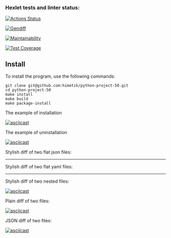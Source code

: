 ### Hexlet tests and linter status:
[![Actions Status](https://github.com/himetik/python-project-50/actions/workflows/hexlet-check.yml/badge.svg)](https://github.com/himetik/python-project-50/actions)

[![Gendiff](https://github.com/himetik/python-project-50/actions/workflows/gendiff.yml/badge.svg?branch=twiggle2)](https://github.com/himetik/python-project-50/actions/workflows/gendiff.yml)

[![Maintainability](https://api.codeclimate.com/v1/badges/372ace51299d6384045c/maintainability)](https://codeclimate.com/github/himetik/python-project-50/maintainability)

[![Test Coverage](https://api.codeclimate.com/v1/badges/372ace51299d6384045c/test_coverage)](https://codeclimate.com/github/himetik/python-project-50/test_coverage)


## Install
To install the program, use the following commands:
```
git clone git@github.com:himetik/python-project-50.git
cd python-project-50
make install
make build
make package-install
```

The example of installation

[![asciicast](https://asciinema.org/a/665348.svg)](https://asciinema.org/a/665348)

The example of uninstallation

[![asciicast](https://asciinema.org/a/f4z7VwBmX9fft389ddqAk64zZ.svg)](https://asciinema.org/a/f4z7VwBmX9fft389ddqAk64zZ)

Stylish diff of two flat json files:

---

Stylish diff of two flat yaml files:

---

Stylish diff of two nested files:

[![asciicast](https://asciinema.org/a/665405.svg)](https://asciinema.org/a/665405)

Plain diff of two files:

[![asciicast](https://asciinema.org/a/JmlKzHPygYJGEgzpVPbGsuYrY.svg)](https://asciinema.org/a/JmlKzHPygYJGEgzpVPbGsuYrY)

JSON diff of two files:

[![asciicast](https://asciinema.org/a/665390.svg)](https://asciinema.org/a/665390)







